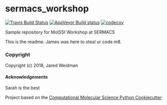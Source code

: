 sermacs_workshop
==============================
[//]: # (Badges)
[![Travis Build Status](https://travis-ci.org/REPLACE_WITH_OWNER_ACCOUNT/sermacs_workshop.png)](https://travis-ci.org/REPLACE_WITH_OWNER_ACCOUNT/sermacs_workshop)
[![AppVeyor Build status](https://ci.appveyor.com/api/projects/status/REPLACE_WITH_APPVEYOR_LINK/branch/master?svg=true)](https://ci.appveyor.com/project/REPLACE_WITH_OWNER_ACCOUNT/sermacs_workshop/branch/master)
[![codecov](https://codecov.io/gh/REPLACE_WITH_OWNER_ACCOUNT/sermacs_workshop/branch/master/graph/badge.svg)](https://codecov.io/gh/REPLACE_WITH_OWNER_ACCOUNT/sermacs_workshop/branch/master)

Sample repository for MolSSI Workshop at SERMACS

This is the readme.
James was here to steal ur code m8.

### Copyright

Copyright (c) 2018, Jared Weidman


#### Acknowledgements
Sarah is the best
 
Project based on the 
[Computational Molecular Science Python Cookiecutter](https://github.com/molssi/cookiecutter-cms)
